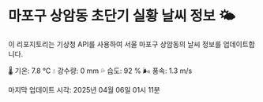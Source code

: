 
# 마포구 상암동 초단기 실황 날씨 정보 🌤️

이 리포지토리는 기상청 API를 사용하여 서울 마포구 상암동의 날씨 정보를 업데이트합니다. 

🌡️ 기온: 7.8 ℃
💧 강수량: 0 mm
💦 습도: 92 %
🌬️ 풍속: 1.3 m/s

마지막 업데이트 시각: 2025년 04월 06일 01시 11분    
